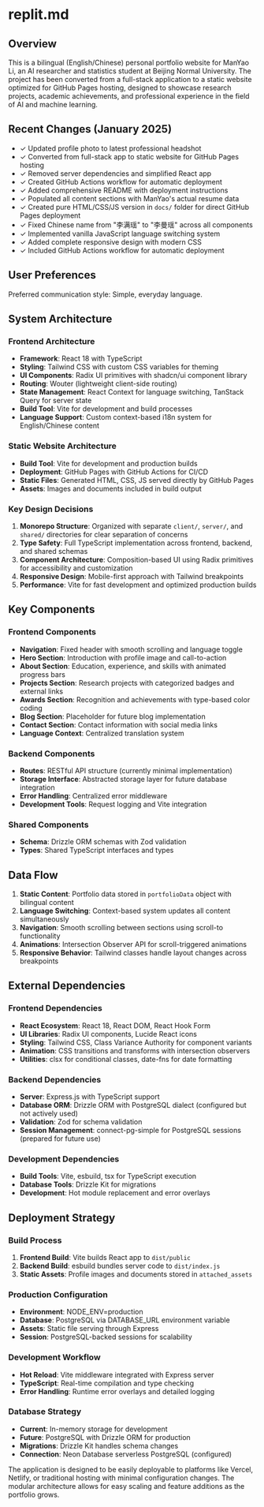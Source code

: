 # replit.md

## Overview

This is a bilingual (English/Chinese) personal portfolio website for ManYao Li, an AI researcher and statistics student at Beijing Normal University. The project has been converted from a full-stack application to a static website optimized for GitHub Pages hosting, designed to showcase research projects, academic achievements, and professional experience in the field of AI and machine learning.

## Recent Changes (January 2025)

- ✓ Updated profile photo to latest professional headshot
- ✓ Converted from full-stack app to static website for GitHub Pages hosting
- ✓ Removed server dependencies and simplified React app
- ✓ Created GitHub Actions workflow for automatic deployment
- ✓ Added comprehensive README with deployment instructions
- ✓ Populated all content sections with ManYao's actual resume data
- ✓ Created pure HTML/CSS/JS version in `docs/` folder for direct GitHub Pages deployment
- ✓ Fixed Chinese name from "李满瑶" to "李曼瑶" across all components
- ✓ Implemented vanilla JavaScript language switching system
- ✓ Added complete responsive design with modern CSS
- ✓ Included GitHub Actions workflow for automatic deployment

## User Preferences

Preferred communication style: Simple, everyday language.

## System Architecture

### Frontend Architecture
- **Framework**: React 18 with TypeScript
- **Styling**: Tailwind CSS with custom CSS variables for theming
- **UI Components**: Radix UI primitives with shadcn/ui component library
- **Routing**: Wouter (lightweight client-side routing)
- **State Management**: React Context for language switching, TanStack Query for server state
- **Build Tool**: Vite for development and build processes
- **Language Support**: Custom context-based i18n system for English/Chinese content

### Static Website Architecture
- **Build Tool**: Vite for development and production builds
- **Deployment**: GitHub Pages with GitHub Actions for CI/CD
- **Static Files**: Generated HTML, CSS, JS served directly by GitHub Pages
- **Assets**: Images and documents included in build output

### Key Design Decisions

1. **Monorepo Structure**: Organized with separate `client/`, `server/`, and `shared/` directories for clear separation of concerns
2. **Type Safety**: Full TypeScript implementation across frontend, backend, and shared schemas
3. **Component Architecture**: Composition-based UI using Radix primitives for accessibility and customization
4. **Responsive Design**: Mobile-first approach with Tailwind breakpoints
5. **Performance**: Vite for fast development and optimized production builds

## Key Components

### Frontend Components
- **Navigation**: Fixed header with smooth scrolling and language toggle
- **Hero Section**: Introduction with profile image and call-to-action
- **About Section**: Education, experience, and skills with animated progress bars
- **Projects Section**: Research projects with categorized badges and external links
- **Awards Section**: Recognition and achievements with type-based color coding
- **Blog Section**: Placeholder for future blog implementation
- **Contact Section**: Contact information with social media links
- **Language Context**: Centralized translation system

### Backend Components
- **Routes**: RESTful API structure (currently minimal implementation)
- **Storage Interface**: Abstracted storage layer for future database integration
- **Error Handling**: Centralized error middleware
- **Development Tools**: Request logging and Vite integration

### Shared Components
- **Schema**: Drizzle ORM schemas with Zod validation
- **Types**: Shared TypeScript interfaces and types

## Data Flow

1. **Static Content**: Portfolio data stored in `portfolioData` object with bilingual content
2. **Language Switching**: Context-based system updates all content simultaneously
3. **Navigation**: Smooth scrolling between sections using scroll-to functionality
4. **Animations**: Intersection Observer API for scroll-triggered animations
5. **Responsive Behavior**: Tailwind classes handle layout changes across breakpoints

## External Dependencies

### Frontend Dependencies
- **React Ecosystem**: React 18, React DOM, React Hook Form
- **UI Libraries**: Radix UI components, Lucide React icons
- **Styling**: Tailwind CSS, Class Variance Authority for component variants
- **Animation**: CSS transitions and transforms with intersection observers
- **Utilities**: clsx for conditional classes, date-fns for date formatting

### Backend Dependencies
- **Server**: Express.js with TypeScript support
- **Database ORM**: Drizzle ORM with PostgreSQL dialect (configured but not actively used)
- **Validation**: Zod for schema validation
- **Session Management**: connect-pg-simple for PostgreSQL sessions (prepared for future use)

### Development Dependencies
- **Build Tools**: Vite, esbuild, tsx for TypeScript execution
- **Database Tools**: Drizzle Kit for migrations
- **Development**: Hot module replacement and error overlays

## Deployment Strategy

### Build Process
1. **Frontend Build**: Vite builds React app to `dist/public`
2. **Backend Build**: esbuild bundles server code to `dist/index.js`
3. **Static Assets**: Profile images and documents stored in `attached_assets`

### Production Configuration
- **Environment**: NODE_ENV=production
- **Database**: PostgreSQL via DATABASE_URL environment variable
- **Assets**: Static file serving through Express
- **Session**: PostgreSQL-backed sessions for scalability

### Development Workflow
- **Hot Reload**: Vite middleware integrated with Express server
- **TypeScript**: Real-time compilation and type checking
- **Error Handling**: Runtime error overlays and detailed logging

### Database Strategy
- **Current**: In-memory storage for development
- **Future**: PostgreSQL with Drizzle ORM for production
- **Migrations**: Drizzle Kit handles schema changes
- **Connection**: Neon Database serverless PostgreSQL (configured)

The application is designed to be easily deployable to platforms like Vercel, Netlify, or traditional hosting with minimal configuration changes. The modular architecture allows for easy scaling and feature additions as the portfolio grows.